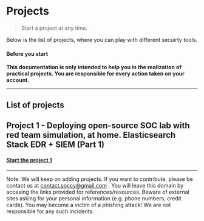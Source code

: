 # Projects

> Start a project at any time.

Below is the list of projects, where you can play with different secuirty tools.

#### Before you start
**This documentation is only intended to help you in the realization of practical projects. You are responsible for every action taken on your account.**

___

## List of projects

## Project 1 - Deploying open-source SOC lab with red team simulation, at home. Elasticsearch Stack EDR + SIEM (Part 1)

#### [Start the project 1](https://nullexception0.blogspot.com/2022/04/deploying-open-source-soc-lab-with-red.html)

___

Note: We will keep on adding projects. If you want to contribute, please be contact us at contact.soccy@gmail.com . You will leave this domain by accesing the links provided for references/resources. Beware of external sites asking for your personal information (e.g. phone numbers, credit cards). You may become a victim of a phishing attack! We are not responsible for any such incidents.
